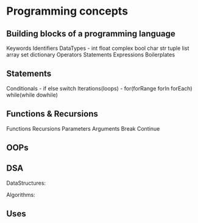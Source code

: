 # Programming concepts

## Building blocks of a programming language

Keywords
Identifiers
DataTypes - int float complex bool char str tuple list array set dictionary
Operators
Statements Expressions
Boilerplates

## Statements

Conditionals - if else  switch
Iterations(loops) - for(forRange forIn forEach)  while(while dowhile)

## Functions & Recursions

Functions
Recursions
Parameters Arguments
Break Continue

## OOPs

## DSA

DataStructures:

Algorithms:

## Uses

